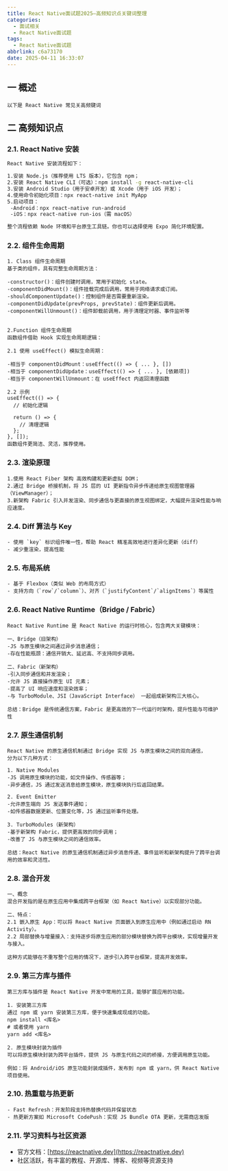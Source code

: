 ```yaml
---
title: React Native面试题2025—高频知识点关键词整理
categories:
  - 面试相关
  - React Native面试题
tags:
  - React Native面试题
abbrlink: c6a73170
date: 2025-04-11 16:33:07
---
```

## 一 概述

```
以下是 React Native 常见关高频键词
```

<!--more-->

## 二 高频知识点

### 2.1. React Native 安装
```bash
React Native 安装流程如下：

1.安装 Node.js（推荐使用 LTS 版本），它包含 npm；
2.安装 React Native CLI（可选）：npm install -g react-native-cli  
3.安装 Android Studio（用于安卓开发）或 Xcode（用于 iOS 开发）；
4.使用命令初始化项目：npx react-native init MyApp  
5.启动项目：
 -Android：npx react-native run-android
 -iOS：npx react-native run-ios（需 macOS）

整个流程依赖 Node 环境和平台原生工具链。你也可以选择使用 Expo 简化环境配置。
```

### 2.2. 组件生命周期
```
1. Class 组件生命周期
基于类的组件，具有完整生命周期方法：

-constructor()：组件创建时调用，常用于初始化 state。
-componentDidMount()：组件挂载完成后调用，常用于网络请求或订阅。
-shouldComponentUpdate()：控制组件是否需要重新渲染。
-componentDidUpdate(prevProps, prevState)：组件更新后调用。
-componentWillUnmount()：组件卸载前调用，用于清理定时器、事件监听等

 
2.Function 组件生命周期
函数组件借助 Hook 实现生命周期逻辑：

2.1 使用 useEffect() 模拟生命周期：

-相当于 componentDidMount：useEffect(() => { ... }, [])
-相当于 componentDidUpdate：useEffect(() => { ... }, [依赖项])
-相当于 componentWillUnmount：在 useEffect 内返回清理函数

2.2 示例
useEffect(() => {
  // 初始化逻辑

  return () => {
    // 清理逻辑
  };
}, []);
函数组件更简洁、灵活，推荐使用。
```

### 2.3. 渲染原理
```
1.使用 React Fiber 架构 高效构建和更新虚拟 DOM；
2.通过 Bridge 桥接机制，将 JS 层的 UI 更新指令异步传递给原生视图管理器（ViewManager）；
3.新架构 Fabric 引入并发渲染、同步通信与更直接的原生视图绑定，大幅提升渲染性能与响应速度。
```

### 2.4. Diff 算法与 Key
```
- 使用 `key` 标识组件唯一性，帮助 React 精准高效地进行差异化更新（diff）
- 减少重渲染，提高性能
```


### 2.5. 布局系统
```
- 基于 Flexbox（类似 Web 的布局方式）
- 支持方向（`row`/`column`）、对齐（`justifyContent`/`alignItems`）等属性
```

### 2.6. React Native Runtime（Bridge / Fabric）
```
React Native Runtime 是 React Native 的运行时核心，包含两大关键模块：

一、Bridge（旧架构）
-JS 与原生模块之间通过异步消息通信；
-存在性能瓶颈：通信开销大、延迟高、不支持同步调用。

二、Fabric（新架构）
-引入同步通信和并发渲染；
-允许 JS 直接操作原生 UI 元素；
-提高了 UI 响应速度和渲染效率；
-与 TurboModule、JSI（JavaScript Interface） 一起组成新架构三大核心。

总结：Bridge 是传统通信方案，Fabric 是更高效的下一代运行时架构，提升性能与可维护性
```


### 2.7. 原生通信机制
```
React Native 的原生通信机制通过 Bridge 实现 JS 与原生模块之间的双向通信，
分为以下几种方式：

1. Native Modules
-JS 调用原生模块的功能，如文件操作、传感器等；
-异步通信，JS 通过发送消息给原生模块，原生模块执行后返回结果。

2. Event Emitter
-允许原生端向 JS 发送事件通知；
-如传感器数据更新、位置变化等，JS 通过监听事件处理。

3. TurboModules（新架构）
-基于新架构 Fabric，提供更高效的同步调用；
-改善了 JS 与原生模块之间的通信效率。

总结：React Native 的原生通信机制通过异步消息传递、事件监听和新架构提升了跨平台调用的效率和灵活性。
```

### 2.8. 混合开发
```
一、概念
混合开发指的是在原生应用中集成跨平台框架（如 React Native）以实现部分功能。

二、特点：
2.1 嵌入原生 App：可以将 React Native 页面嵌入到原生应用中（例如通过启动 RN Activity）。
2.2 局部替换与增量接入：支持逐步将原生应用的部分模块替换为跨平台模块，实现增量开发与接入。

这种方式能够在不重写整个应用的情况下，逐步引入跨平台框架，提高开发效率。
```

### 2.9. 第三方库与插件
```
第三方库与插件是 React Native 开发中常用的工具，能够扩展应用的功能。

1. 安装第三方库
通过 npm 或 yarn 安装第三方库，便于快速集成现成的功能。
npm install <库名>
# 或者使用 yarn
yarn add <库名>

2. 原生模块封装为插件
可以将原生模块封装为跨平台插件，提供 JS 与原生代码之间的桥接，方便调用原生功能。

例如：将 Android/iOS 原生功能封装成插件，发布到 npm 或 yarn，供 React Native 项目使用。
```

### 2.10. 热重载与热更新
```
- Fast Refresh：开发阶段支持热替换代码并保留状态
- 热更新方案如 Microsoft CodePush：实现 JS Bundle OTA 更新，无需商店发版
```

### 2.11. 学习资料与社区资源

- 官方文档：[https://reactnative.dev](https://reactnative.dev)
- 社区活跃，有丰富的教程、开源库、博客、视频等资源支持


